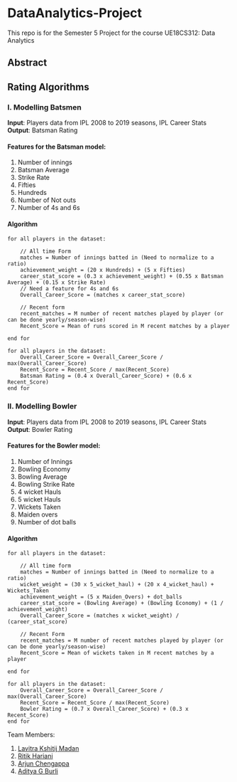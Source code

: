 # DataAnalytics-Project

This repo is for the Semester 5 Project for the course UE18CS312: Data Analytics

## Abstract

## Rating Algorithms

### I. Modelling Batsmen

**Input**: Players data from IPL 2008 to 2019 seasons, IPL Career Stats  
**Output**: Batsman Rating

#### Features for the Batsman model:

1. Number of innings
2. Batsman Average
3. Strike Rate
4. Fifties
5. Hundreds
6. Number of Not outs
7. Number of 4s and 6s

#### Algorithm

```
for all players in the dataset:
    
    // All time Form
    matches = Number of innings batted in (Need to normalize to a ratio)
    achievement_weight = (20 x Hundreds) + (5 x Fifties)
    career_stat_score = (0.3 x achievement_weight) + (0.55 x Batsman Average) + (0.15 x Strike Rate) 
    // Need a feature for 4s and 6s
    Overall_Career_Score = (matches x career_stat_score)

    // Recent form
    recent_matches = M number of recent matches played by player (or can be done yearly/season-wise)
    Recent_Score = Mean of runs scored in M recent matches by a player

end for

for all players in the dataset:
    Overall_Career_Score = Overall_Career_Score / max(Overall_Career_Score)
    Recent_Score = Recent_Score / max(Recent_Score)
    Batsman Rating = (0.4 x Overall_Career_Score) + (0.6 x Recent_Score)
end for
```

### II. Modelling Bowler

**Input**: Players data from IPL 2008 to 2019 seasons, IPL Career Stats  
**Output**: Bowler Rating

#### Features for the Bowler model:

1. Number of Innings
2. Bowling Economy
3. Bowling Average
4. Bowling Strike Rate
5. 4 wicket Hauls
6. 5 wicket Hauls
7. Wickets Taken
8. Maiden overs
9. Number of dot balls

#### Algorithm

```
for all players in the dataset:
    
    // All time form
    matches = Number of innings batted in (Need to normalize to a ratio)
    wicket_weight = (30 x 5_wicket_haul) + (20 x 4_wicket_haul) + Wickets_Taken
    achievement_weight = (5 x Maiden_Overs) + dot_balls
    career_stat_score = (Bowling Average) + (Bowling Economy) + (1 / achievement_weight)
    Overall_Career_Score = (matches x wicket_weight) / (career_stat_score) 

    // Recent Form
    recent_matches = M number of recent matches played by player (or can be done yearly/season-wise)
    Recent_Score = Mean of wickets taken in M recent matches by a player

end for

for all players in the dataset:
    Overall_Career_Score = Overall_Career_Score / max(Overall_Career_Score)
    Recent_Score = Recent_Score / max(Recent_Score)
    Bowler Rating = (0.7 x Overall_Career_Score) + (0.3 x Recent_Score)
end for
```


Team Members:
1. [Lavitra Kshitij Madan](https://github.com/Lavitra15)
2. [Ritik Hariani](https://github.com/RITIKHARIANI)
3. [Arjun Chengappa](https://github.com/arjunchengappa)
4. [Aditya G Burli](https://github.com/AdityaBurli06)
